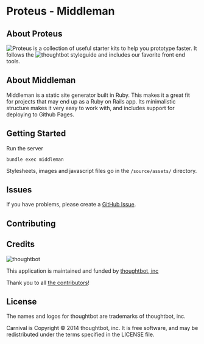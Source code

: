 # Proteus - Middleman

## About Proteus
![Proteus](http://github.com/thoughtbot/proteus) is a collection of useful
starter kits to help you prototype faster. It follows the
![thoughtbot styleguide](https://github.com/thoughtbot/guides) and includes our
favorite front end tools.

About Middleman
---------------
Middleman is a static site generator built in Ruby. This makes it a great fit
for projects that may end up as a Ruby on Rails app. Its minimalistic structure
makes it very easy to work with, and includes support for deploying to Github
Pages.

Getting Started
---------------
Run the server
```
bundle exec middleman
```

Stylesheets, images and javascript files go in the `/source/assets/` directory.

Issues
------

If you have problems, please create a
[GitHub Issue](https://github.com/thoughtbot/proteus-middleman/issues).

Contributing
------------


Credits
-------

![thoughtbot](http://thoughtbot.com/logo.png)

This application is maintained and funded by [thoughtbot, inc](http://thoughtbot.com/community)

Thank you to all [the contributors](https://github.com/thoughtbot/proteus-middleman/contributors)!

License
-------

The names and logos for thoughtbot are trademarks of thoughtbot, inc.

Carnival is Copyright © 2014 thoughtbot, inc. It is free software, and may be
redistributed under the terms specified in the LICENSE file.
